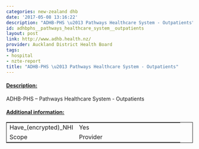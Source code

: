 ```yaml
---
categories: new-zealand dhb
date: '2017-05-08 13:16:22'
description: "ADHB-PHS \u2013 Pathways Healthcare System - Outpatients"
id: adhbphs__pathways_healthcare_system__outpatients
layout: post
link: http://www.adhb.health.nz/
provider: Auckland District Health Board
tags:
- hospital
- nzte-report
title: "ADHB-PHS \u2013 Pathways Healthcare System - Outpatients"
---
```



 <h4> <u>Description:</u> </h4>
ADHB-PHS – Pathways Healthcare System - Outpatients
 <h4> <u>Additional information:</u> </h4>
 <table style="border: 1px solid">
 <tr> <td width="40%">Have_(encrypted)_NHI</td> <td>Yes</td> </tr>
 <tr> <td width="40%">Scope</td> <td>Provider</td> </tr>
 </table>